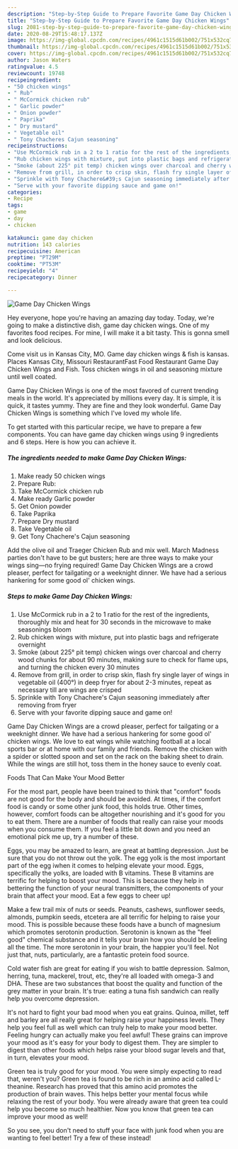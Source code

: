 ```yaml
---
description: "Step-by-Step Guide to Prepare Favorite Game Day Chicken Wings"
title: "Step-by-Step Guide to Prepare Favorite Game Day Chicken Wings"
slug: 2081-step-by-step-guide-to-prepare-favorite-game-day-chicken-wings
date: 2020-08-29T15:48:17.137Z
image: https://img-global.cpcdn.com/recipes/4961c1515d61b002/751x532cq70/game-day-chicken-wings-recipe-main-photo.jpg
thumbnail: https://img-global.cpcdn.com/recipes/4961c1515d61b002/751x532cq70/game-day-chicken-wings-recipe-main-photo.jpg
cover: https://img-global.cpcdn.com/recipes/4961c1515d61b002/751x532cq70/game-day-chicken-wings-recipe-main-photo.jpg
author: Jason Waters
ratingvalue: 4.5
reviewcount: 19748
recipeingredient:
- "50 chicken wings"
- " Rub"
- " McCormick chicken rub"
- " Garlic powder"
- " Onion powder"
- " Paprika"
- " Dry mustard"
- " Vegetable oil"
- " Tony Chacheres Cajun seasoning"
recipeinstructions:
- "Use McCormick rub in a 2 to 1 ratio for the rest of the ingredients, thoroughly mix and heat for 30 seconds in the microwave to make seasonings bloom"
- "Rub chicken wings with mixture, put into plastic bags and refrigerate overnight"
- "Smoke (about 225° pit temp) chicken wings over charcoal and cherry wood chunks for about 90 minutes, making sure to check for flame ups, and turning the chicken every 30 minutes"
- "Remove from grill, in order to crisp skin, flash fry single layer of wings in vegetable oil (400°) in deep fryer for about 2-3 minutes, repeat as necessary till are wings are crisped"
- "Sprinkle with Tony Chachere&#39;s Cajun seasoning immediately after removing from fryer"
- "Serve with your favorite dipping sauce and game on!"
categories:
- Recipe
tags:
- game
- day
- chicken

katakunci: game day chicken 
nutrition: 143 calories
recipecuisine: American
preptime: "PT29M"
cooktime: "PT53M"
recipeyield: "4"
recipecategory: Dinner

---
```



![Game Day Chicken Wings](https://img-global.cpcdn.com/recipes/4961c1515d61b002/751x532cq70/game-day-chicken-wings-recipe-main-photo.jpg)

Hey everyone, hope you're having an amazing day today. Today, we're going to make a distinctive dish, game day chicken wings. One of my favorites food recipes. For mine, I will make it a bit tasty. This is gonna smell and look delicious.

Come visit us in Kansas City, MO. Game day chicken wings &amp; fish is kansas. Places Kansas City, Missouri RestaurantFast Food Restaurant Game Day Chicken Wings and Fish. Toss chicken wings in oil and seasoning mixture until well coated.

Game Day Chicken Wings is one of the most favored of current trending meals in the world. It's appreciated by millions every day. It is simple, it is quick, it tastes yummy. They are fine and they look wonderful. Game Day Chicken Wings is something which I've loved my whole life.


To get started with this particular recipe, we have to prepare a few components. You can have game day chicken wings using 9 ingredients and 6 steps. Here is how you can achieve it.

<!--inarticleads1-->

##### The ingredients needed to make Game Day Chicken Wings:

1. Make ready 50 chicken wings
1. Prepare  Rub:
1. Take  McCormick chicken rub
1. Make ready  Garlic powder
1. Get  Onion powder
1. Take  Paprika
1. Prepare  Dry mustard
1. Take  Vegetable oil
1. Get  Tony Chachere&#39;s Cajun seasoning


Add the olive oil and Traeger Chicken Rub and mix well. March Madness parties don&#39;t have to be gut busters; here are three ways to make your wings sing—no frying required! Game Day Chicken Wings are a crowd pleaser, perfect for tailgating or a weeknight dinner. We have had a serious hankering for some good ol&#39; chicken wings. 

<!--inarticleads2-->

##### Steps to make Game Day Chicken Wings:

1. Use McCormick rub in a 2 to 1 ratio for the rest of the ingredients, thoroughly mix and heat for 30 seconds in the microwave to make seasonings bloom
1. Rub chicken wings with mixture, put into plastic bags and refrigerate overnight
1. Smoke (about 225° pit temp) chicken wings over charcoal and cherry wood chunks for about 90 minutes, making sure to check for flame ups, and turning the chicken every 30 minutes
1. Remove from grill, in order to crisp skin, flash fry single layer of wings in vegetable oil (400°) in deep fryer for about 2-3 minutes, repeat as necessary till are wings are crisped
1. Sprinkle with Tony Chachere&#39;s Cajun seasoning immediately after removing from fryer
1. Serve with your favorite dipping sauce and game on!


Game Day Chicken Wings are a crowd pleaser, perfect for tailgating or a weeknight dinner. We have had a serious hankering for some good ol&#39; chicken wings. We love to eat wings while watching football at a local sports bar or at home with our family and friends. Remove the chicken with a spider or slotted spoon and set on the rack on the baking sheet to drain. While the wings are still hot, toss them in the honey sauce to evenly coat. 

Foods That Can Make Your Mood Better


For the most part, people have been trained to think that "comfort" foods are not good for the body and should be avoided. At times, if the comfort food is candy or some other junk food, this holds true. Other times, however, comfort foods can be altogether nourishing and it's good for you to eat them. There are a number of foods that really can raise your moods when you consume them. If you feel a little bit down and you need an emotional pick me up, try a number of these.

Eggs, you may be amazed to learn, are great at battling depression. Just be sure that you do not throw out the yolk. The egg yolk is the most important part of the egg iwhen it comes to helping elevate your mood. Eggs, specifically the yolks, are loaded with B vitamins. These B vitamins are terrific for helping to boost your mood. This is because they help in bettering the function of your neural transmitters, the components of your brain that affect your mood. Eat a few eggs to cheer up!

Make a few trail mix of nuts or seeds. Peanuts, cashews, sunflower seeds, almonds, pumpkin seeds, etcetera are all terrific for helping to raise your mood. This is possible because these foods have a bunch of magnesium which promotes serotonin production. Serotonin is known as the "feel good" chemical substance and it tells your brain how you should be feeling all the time. The more serotonin in your brain, the happier you'll feel. Not just that, nuts, particularly, are a fantastic protein food source.

Cold water fish are great for eating if you wish to battle depression. Salmon, herring, tuna, mackerel, trout, etc, they're all loaded with omega-3 and DHA. These are two substances that boost the quality and function of the grey matter in your brain. It's true: eating a tuna fish sandwich can really help you overcome depression. 

It's not hard to fight your bad mood when you eat grains. Quinoa, millet, teff and barley are all really great for helping raise your happiness levels. They help you feel full as well which can truly help to make your mood better. Feeling hungry can actually make you feel awful! These grains can improve your mood as it's easy for your body to digest them. They are simpler to digest than other foods which helps raise your blood sugar levels and that, in turn, elevates your mood.

Green tea is truly good for your mood. You were simply expecting to read that, weren't you? Green tea is found to be rich in an amino acid called L-theanine. Research has proved that this amino acid promotes the production of brain waves. This helps better your mental focus while relaxing the rest of your body. You were already aware that green tea could help you become so much healthier. Now you know that green tea can improve your mood as well!

So you see, you don't need to stuff your face with junk food when you are wanting to feel better! Try a few of these instead!

